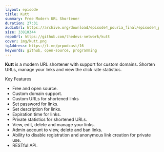```yaml
---
layout: episode
title: Kutt
summary: Free Modern URL Shortener
duration: 27:31
audioUrl: https://archive.org/download/episode4_pouria_final/episode4_pouria_final.mp3
size: 33810344
repoUrl: https://github.com/thedevs-network/kutt
cover: img/kutt.png
tgAddress: https://t.me/prpodcast/16
keywords: github, open-source, programming
---
```


<p>
<strong>Kutt</strong> is a modern URL shortener with support for custom domains. Shorten URLs, manage your links and view the click rate statistics.
</p>

Key Features
<ul>
<li>Free and open source.</li>
<li>Custom domain support.</li>
<li>Custom URLs for shortened links</li>
<li>Set password for links.</li>
<li>Set description for links.</li>
<li>Expiration time for links.</li>
<li>Private statistics for shortened URLs.</li>
<li>View, edit, delete and manage your links.</li>
<li>Admin account to view, delete and ban links.</li>
<li>Ability to disable registration and anonymous link creation for private use.</li>
<li>RESTful API.</li>
</ul>
